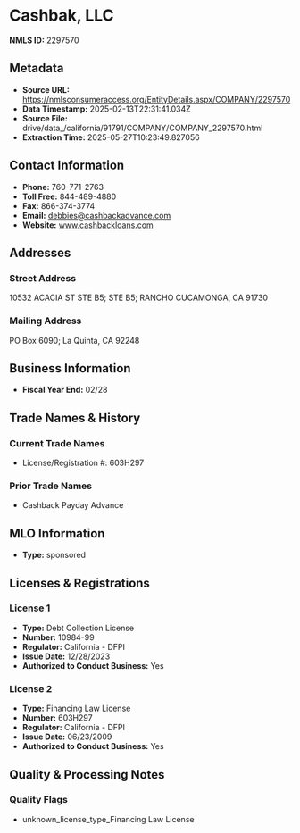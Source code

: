 # Cashbak, LLC

**NMLS ID:** 2297570

## Metadata
- **Source URL:** https://nmlsconsumeraccess.org/EntityDetails.aspx/COMPANY/2297570
- **Data Timestamp:** 2025-02-13T22:31:41.034Z
- **Source File:** drive/data_/california/91791/COMPANY/COMPANY_2297570.html
- **Extraction Time:** 2025-05-27T10:23:49.827056

## Contact Information
- **Phone:** 760-771-2763
- **Toll Free:** 844-489-4880
- **Fax:** 866-374-3774
- **Email:** debbies@cashbackadvance.com
- **Website:** www.cashbackloans.com

## Addresses
### Street Address
10532 ACACIA ST STE B5; STE B5; RANCHO CUCAMONGA, CA 91730

### Mailing Address
PO Box 6090; La Quinta, CA 92248

## Business Information
- **Fiscal Year End:** 02/28

## Trade Names & History
### Current Trade Names
- License/Registration #: 603H297

### Prior Trade Names
- Cashback Payday Advance

## MLO Information
- **Type:** sponsored

## Licenses & Registrations

### License 1
- **Type:** Debt Collection License
- **Number:** 10984-99
- **Regulator:** California - DFPI
- **Issue Date:** 12/28/2023
- **Authorized to Conduct Business:** Yes

### License 2
- **Type:** Financing Law License
- **Number:** 603H297
- **Regulator:** California - DFPI
- **Issue Date:** 06/23/2009
- **Authorized to Conduct Business:** Yes

## Quality & Processing Notes
### Quality Flags
- unknown_license_type_Financing Law License
